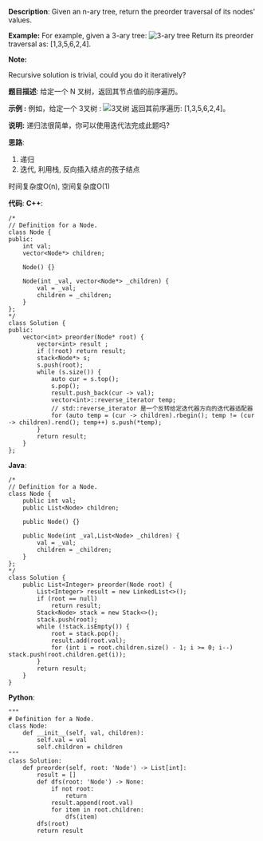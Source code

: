 __Description__:
Given an n-ary tree, return the preorder traversal of its nodes' values.

__Example:__
For example, given a 3-ary tree:
![3-ary tree](https://upload-images.jianshu.io/upload_images/16639143-caf24b6dedfe7889.png?imageMogr2/auto-orient/strip%7CimageView2/2/w/1240)
Return its preorder traversal as: [1,3,5,6,2,4].

__Note:__

Recursive solution is trivial, could you do it iteratively?

__题目描述__:
给定一个 N 叉树，返回其节点值的前序遍历。

__示例 :__
例如，给定一个 3叉树 :
![3叉树](https://upload-images.jianshu.io/upload_images/16639143-caf24b6dedfe7889.png?imageMogr2/auto-orient/strip%7CimageView2/2/w/1240)
返回其前序遍历: [1,3,5,6,2,4]。

__说明:__
递归法很简单，你可以使用迭代法完成此题吗?

__思路__:
1. 递归
2. 迭代, 利用栈, 反向插入结点的孩子结点

时间复杂度O(n), 空间复杂度O(1)

__代码__:
__C++__:
```
/*
// Definition for a Node.
class Node {
public:
    int val;
    vector<Node*> children;

    Node() {}

    Node(int _val, vector<Node*> _children) {
        val = _val;
        children = _children;
    }
};
*/
class Solution {
public:
    vector<int> preorder(Node* root) {
        vector<int> result ;
        if (!root) return result;
        stack<Node*> s;
        s.push(root);
        while (s.size()) {       
            auto cur = s.top();
            s.pop();
            result.push_back(cur -> val);
            vector<int>::reverse_iterator temp;
            // std::reverse_iterator 是一个反转给定迭代器方向的迭代器适配器
            for (auto temp = (cur -> children).rbegin(); temp != (cur -> children).rend(); temp++) s.push(*temp);
        }
        return result;
    }
};
```

__Java__:
```
/*
// Definition for a Node.
class Node {
    public int val;
    public List<Node> children;

    public Node() {}

    public Node(int _val,List<Node> _children) {
        val = _val;
        children = _children;
    }
};
*/
class Solution {
    public List<Integer> preorder(Node root) {
        List<Integer> result = new LinkedList<>();
        if (root == null)
            return result;
        Stack<Node> stack = new Stack<>();
        stack.push(root);
        while (!stack.isEmpty()) {
            root = stack.pop();
            result.add(root.val);
            for (int i = root.children.size() - 1; i >= 0; i--) stack.push(root.children.get(i));
        }
        return result;
    }
}
```

__Python__:
```
"""
# Definition for a Node.
class Node:
    def __init__(self, val, children):
        self.val = val
        self.children = children
"""
class Solution:
    def preorder(self, root: 'Node') -> List[int]:
        result = []
        def dfs(root: 'Node') -> None:
            if not root:
                return
            result.append(root.val)
            for item in root.children:
                dfs(item)
        dfs(root)
        return result
```
